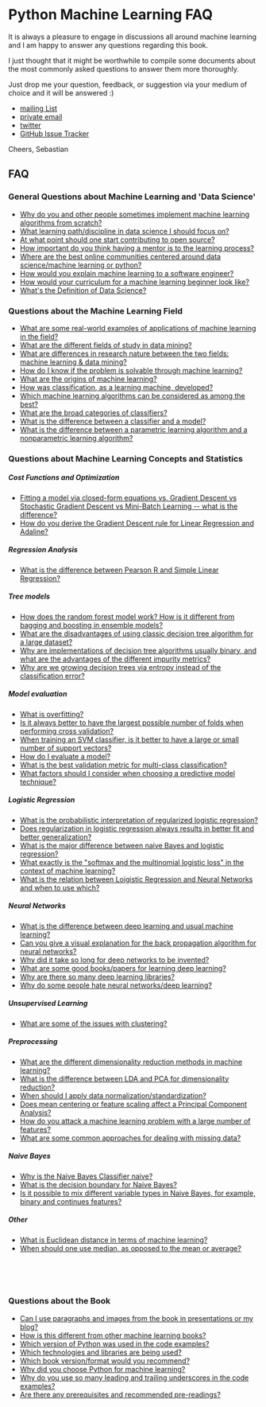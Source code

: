 # Python Machine Learning FAQ

It is always a pleasure to engage in discussions all around machine learning and I am happy to answer any questions regarding this book.

I just thought that it might be worthwhile to compile some documents about
the most commonly asked questions to answer them more thoroughly.

Just drop me your question, feedback, or suggestion via your medium of choice and it will be answered :)

- [mailing List](https://groups.google.com/forum/#!forum/python-machine-learning-book)
- [private email](mailto:mail@sebastianraschka.com)
- [twitter](https://twitter.com/rasbt)
- [GitHub Issue Tracker](https://github.com/rasbt/python-machine-learning-book/issues)

Cheers,
Sebastian

## FAQ

<!--- start -->

### General Questions about Machine Learning and 'Data Science'

- [Why do you and other people sometimes implement machine learning algorithms from scratch?](./implementing-from-scratch.md)
- [What learning path/discipline in data science I should focus on?](./data-science-career.md)
- [At what point should one start contributing to open source?](./open-source.md)
- [How important do you think having a mentor is to the learning process?](./mentor.md)
- [Where are the best online communities centered around data science/machine learning or python?](./ml-python-communities.md)
- [How would you explain machine learning to a software engineer?](./ml-to-a-programmer.md)
- [How would your curriculum for a machine learning beginner look like?](./ml-curriculum.md)
- [What's the Definition of Data Science?](./definition_data-science.md)


### Questions about the Machine Learning Field

- [What are some real-world examples of applications of machine learning in the field?](./ml-examples.md)
- [What are the different fields of study in data mining?](./datamining-overview.md)
- [What are differences in research nature between the two fields: machine learning & data mining?](./datamining-vs-ml.md)
- [How do I know if the problem is solvable through machine learning?](./ml-solvable.md)
- [What are the origins of machine learning?](./ml-origins.md)
- [How was classification, as a learning machine, developed?](./classifier-history.md)
- [Which machine learning algorithms can be considered as among the best?](./best-ml-algo.md)
- [What are the broad categories of classifiers?](./classifier-categories.md)
- [What is the difference between a classifier and a model?](./difference_classifier_model.md)
- [What is the difference between a parametric learning algorithm and a nonparametric learning algorithm?](./parametric_vs_nonparametric.md)

### Questions about Machine Learning Concepts and Statistics

##### Cost Functions and Optimization

- [Fitting a model via closed-form equations vs. Gradient Descent vs Stochastic Gradient Descent vs Mini-Batch Learning -- what is the difference?](./closed-form-vs-gd.md)
- [How do you derive the Gradient Descent rule for Linear Regression and Adaline?](./linear-gradient-derivative.md)

##### Regression Analysis

- [What is the difference between Pearson R and Simple Linear Regression?](./pearson-r-vs-linear-regr.md)

##### Tree models

- [How does the random forest model work? How is it different from bagging and boosting in ensemble models?](./bagging-boosting-rf.md)
- [What are the disadvantages of using classic decision tree algorithm for a large dataset?](./decision-tree-disadvantages.md)
- [Why are implementations of decision tree algorithms usually binary, and what are the advantages of the different impurity metrics?](./decision-tree-binary.md)
- [Why are we growing decision trees via entropy instead of the classification error?](./decisiontree-error-vs-entropy.md)

##### Model evaluation

- [What is overfitting?](./overfitting.md)
- [Is it always better to have the largest possible number of folds when performing cross validation?](./number-of-kfolds.md)
- [When training an SVM classifier, is it better to have a large or small number of support vectors?](./num-support-vectors.md)
- [How do I evaluate a model?](./evaluate-a-model.md)
- [What is the best validation metric for multi-class classification?](./multiclass-metric.md)
- [What factors should I consider when choosing a predictive model technique?](./choosing-technique.md)


##### Logistic Regression

- [What is the probabilistic interpretation of regularized logistic regression?](./probablistic-logistic-regression.md)
- [Does regularization in logistic regression always results in better fit and better generalization?](./regularized-logistic-regression-performance.md)
- [What is the major difference between naive Bayes and logistic regression?](./naive-bayes-vs-logistic-regression.md)
- [What exactly is the "softmax and the multinomial logistic loss" in the context of machine learning?](./softmax.md)
- [What is the relation between Loigistic Regression and Neural Networks and when to use which?](./logisticregr-neuralnet.md)

##### Neural Networks

- [What is the difference between deep learning and usual machine learning?](./difference-deep-and-normal-learning.md)
- [Can you give a visual explanation for the back propagation algorithm for neural networks?](./visual-backpropagation.md)
- [Why did it take so long for deep networks to be invented?](./inventing-deeplearning.md)
- [What are some good books/papers for learning deep learning?](./deep-learning-resources.md)
- [Why are there so many deep learning libraries?](./many-deeplearning-libs.md)
- [Why do some people hate neural networks/deep learning?](./deeplearning-criticism.md)

##### Unsupervised Learning

- [What are some of the issues with clustering?](./issues-with-clustering.md)

##### Preprocessing

- [What are the different dimensionality reduction methods in machine learning?](./dimensionality-reduction.md)
- [What is the difference between LDA and PCA for dimensionality reduction?](./lda-vs-pca.md)
- [When should I apply data normalization/standardization?](./when-to-standardize.md)
- [Does mean centering or feature scaling affect a Principal Component Analysis?](./pca-scaling.md)
- [How do you attack a machine learning problem with a large number of features?](./large-num-features.md)
- [What are some common approaches for dealing with missing data?](./missing-data.md)

##### Naive Bayes

- [Why is the Naive Bayes Classifier naive?](./naive-naive-bayes.md)
- [What is the decision boundary for Naive Bayes?](./naive-bayes-boundary.md)
- [Is it possible to mix different variable types in Naive Bayes, for example, binary and continues features?](./naive-bayes-vartypes.md)

##### Other

- [What is Euclidean distance in terms of machine learning?](./euclidean-distance.md)
- [When should one use median, as opposed to the mean or average?](./median-vs-mean.md)

<!--- end -->

<br>
<br>
<br>




### Questions about the Book

- [Can I use paragraphs and images from the book in presentations or my blog?](./copyright.md)
- [How is this different from other machine learning books?](./different.md)
- [Which version of Python was used in the code examples?](./py2py3.md)
- [Which technologies and libraries are being used?](./technologies.md)
- [Which book version/format would you recommend?](./version.md)
- [Why did you choose Python for machine learning?](./why-python.md)
- [Why do you use so many leading and trailing underscores in the code examples?](./underscore-convention.md)
- [Are there any prerequisites and recommended pre-readings?](./prerequisites.md)
